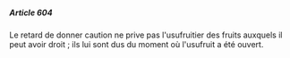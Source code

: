 ##### Article 604

Le retard de donner caution ne prive pas l'usufruitier des fruits auxquels il peut avoir droit ; ils lui sont dus du moment où l'usufruit a été ouvert.

